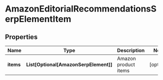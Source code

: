 # AmazonEditorialRecommendationsSerpElementItem


## Properties

| Name | Type | Description | Notes |
|------------ | ------------- | ------------- | -------------|
**items** | **List[Optional[AmazonSerpElement]]** | Amazon product items |[optional]|